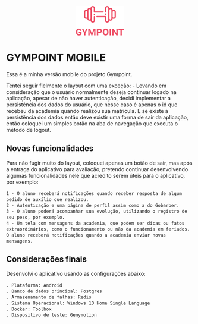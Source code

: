 <p align="center">
    <img src="https://raw.githubusercontent.com/tauanmarcel/Gympoint_Mobile/master/src/assets/logo.png"/>
</p>


# GYMPOINT MOBILE

Essa é a minha versão mobile do projeto Gympoint.

Tentei seguir fielmente o layout com uma exceção:
    - Levando em consideração que o usuário normalmente deseja continuar logado na aplicação, apesar de não haver autenticação, decidi implementar a persistência dos dados do usuário, que nesse caso é apenas o id que recebeu da academia quando realizou sua matrícula.
    E se existe a persistência dos dados então deve existir uma forma de sair da aplicação, então coloquei um simples botão na aba de navegação que executa o método de logout.

## Novas funcionalidades

Para não fugir muito do layout, coloquei apenas um botão de sair, mas após a entraga do aplicativo para avaliação, pretendo continuar desenvolvendo algumas funcionalidades nele que acredito serem úteis para o aplicativo, por exemplo:

    1 - O aluno receberá notificações quando receber resposta de algum pedido de auxílio que realizou.
    2 - Autenticação e uma página de perfil assim como a do Gobarber.
    3 - O aluno poderá acompanhar sua evolução, utilizando o registro de seu peso, por exemplo.
    4 - Um tela com mensagens da academia, que podem ser dicas ou fatos extraordinários, como o funcionamento ou não da academia em feriados. O aluno receberá notificações quando a academia enviar novas mensagens.

## Considerações finais

Desenvolvi o aplicativo usando as configurações abaixo:

    . Plataforma: Android
    . Banco de dados principal: Postgres
    . Armazenamento de falhas: Redis
    . Sistema Operacional: Windows 10 Home Single Language
    . Docker: Toolbox
    . Dispositivo de teste: Genymotion